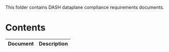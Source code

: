 This folder contains DASH dataplane compliance requirements documents.

# Contents

| Document                                               | Description                                |
| ------------------------------------------------------ | ------------------------------------------ |
